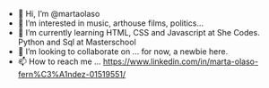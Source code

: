 - 👋 Hi, I’m @martaolaso
- 👀 I’m interested in music, arthouse films, politics...
- 🌱 I’m currently learning HTML, CSS and Javascript at She Codes. Python and Sql at Masterschool
- 💞️ I’m looking to collaborate on ... for now, a newbie here.
- 📫 How to reach me ... https://www.linkedin.com/in/marta-olaso-fern%C3%A1ndez-01519551/

<!---
martaolaso/martaolaso is a ✨ special ✨ repository because its `README.md` (this file) appears on your GitHub profile.
You can click the Preview link to take a look at your changes.
--->

